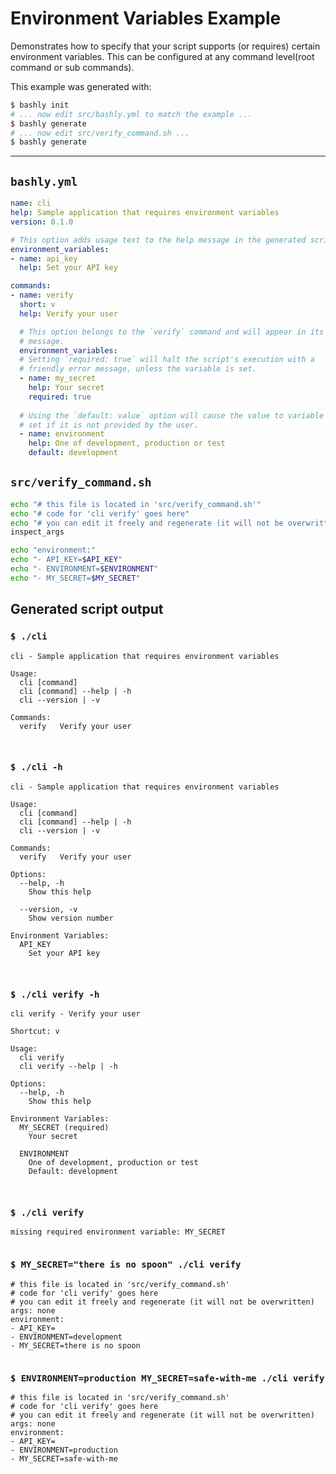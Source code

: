 # Environment Variables Example

Demonstrates how to specify that your script supports (or requires) certain
environment variables. This can be configured at any command level(root command
or sub commands).

This example was generated with:

```bash
$ bashly init
# ... now edit src/bashly.yml to match the example ...
$ bashly generate
# ... now edit src/verify_command.sh ...
$ bashly generate
```

<!-- include: src/verify_command.sh -->

-----

## `bashly.yml`

```yaml
name: cli
help: Sample application that requires environment variables
version: 0.1.0

# This option adds usage text to the help message in the generated script.
environment_variables:
- name: api_key
  help: Set your API key

commands:
- name: verify
  short: v
  help: Verify your user

  # This option belongs to the `verify` command and will appear in its help
  # message.
  environment_variables:
  # Setting `required: true` will halt the script's execution with a
  # friendly error message, unless the variable is set.
  - name: my_secret
    help: Your secret
    required: true
  
  # Using the `default: value` option will cause the value to variable to be 
  # set if it is not provided by the user.
  - name: environment
    help: One of development, production or test
    default: development
```

## `src/verify_command.sh`

```bash
echo "# this file is located in 'src/verify_command.sh'"
echo "# code for 'cli verify' goes here"
echo "# you can edit it freely and regenerate (it will not be overwritten)"
inspect_args

echo "environment:"
echo "- API_KEY=$API_KEY"
echo "- ENVIRONMENT=$ENVIRONMENT"
echo "- MY_SECRET=$MY_SECRET"

```


## Generated script output

### `$ ./cli`

```shell
cli - Sample application that requires environment variables

Usage:
  cli [command]
  cli [command] --help | -h
  cli --version | -v

Commands:
  verify   Verify your user



```

### `$ ./cli -h`

```shell
cli - Sample application that requires environment variables

Usage:
  cli [command]
  cli [command] --help | -h
  cli --version | -v

Commands:
  verify   Verify your user

Options:
  --help, -h
    Show this help

  --version, -v
    Show version number

Environment Variables:
  API_KEY
    Set your API key



```

### `$ ./cli verify -h`

```shell
cli verify - Verify your user

Shortcut: v

Usage:
  cli verify
  cli verify --help | -h

Options:
  --help, -h
    Show this help

Environment Variables:
  MY_SECRET (required)
    Your secret

  ENVIRONMENT
    One of development, production or test
    Default: development



```

### `$ ./cli verify`

```shell
missing required environment variable: MY_SECRET


```

### `$ MY_SECRET="there is no spoon" ./cli verify`

```shell
# this file is located in 'src/verify_command.sh'
# code for 'cli verify' goes here
# you can edit it freely and regenerate (it will not be overwritten)
args: none
environment:
- API_KEY=
- ENVIRONMENT=development
- MY_SECRET=there is no spoon


```

### `$ ENVIRONMENT=production MY_SECRET=safe-with-me ./cli verify`

```shell
# this file is located in 'src/verify_command.sh'
# code for 'cli verify' goes here
# you can edit it freely and regenerate (it will not be overwritten)
args: none
environment:
- API_KEY=
- ENVIRONMENT=production
- MY_SECRET=safe-with-me


```



